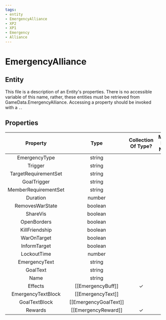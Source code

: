 ```yaml
---
tags:
- entity
- EmergencyAlliance
- XP2
- XP1
- Emergency
- Alliance
---
```

# EmergencyAlliance
## Entity
This file is a description of an Entity's properties. There is no accessible variable of this name, rather, these entities must be retrieved from GameData.EmergencyAlliance. Accessing a property should be invoked with a `.`.
## Properties
|	Property	|	Type	|	Collection Of Type?	|	May Be Nil?	|	Default	|	References	|	Key	|	Notes	|
|	:-:	|	:-:	|	:-:	|	:-:	|	:-:	|	:-:	|	:-:	|	-:	|
|	EmergencyType	|	string	|		|		|		|	[[Type]].Type	|	✓	|	|
|	Trigger	|	string	|		|		|		|		|		|	|
|	TargetRequirementSet	|	string	|		|	✓	|		|		|		|	|
|	GoalTrigger	|	string	|		|		|		|		|		|	|
|	MemberRequirementSet	|	string	|		|	✓	|		|	[[RequirementSet]].RequirementSetId	|		|	|
|	Duration	|	number	|		|		|	0	|		|		|	|
|	RemovesWarState	|	boolean	|		|		|	1	|		|		|	|
|	ShareVis	|	boolean	|		|		|	0	|		|		|	|
|	OpenBorders	|	boolean	|		|		|	0	|		|		|	|
|	KillFriendship	|	boolean	|		|		|	1	|		|		|	|
|	WarOnTarget	|	boolean	|		|		|	1	|		|		|	|
|	InformTarget	|	boolean	|		|		|	1	|		|		|	|
|	LockoutTime	|	number	|		|		|	0	|		|		|	|
|	EmergencyText	|	string	|		|		|		|	[[EmergencyText]].Type	|		|	|
|	GoalText	|	string	|		|		|		|	[[EmergencyGoalText]].GoalType	|		|	|
|	Name	|	string	|		|		|		|		|		|	|
|	Effects	|	[[EmergencyBuff]]	|	✓	|	✓	|		|		|		|	|
|	EmergencyTextBlock	|	[[EmergencyText]]	|		|	✓	|		|		|		|	|
|	GoalTextBlock	|	[[EmergencyGoalText]]	|		|	✓	|		|		|		|	|
|	Rewards	|	[[EmergencyReward]]	|	✓	|	✓	|		|		|		|	|
